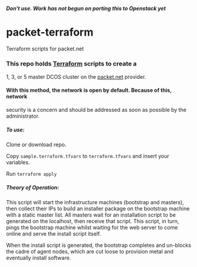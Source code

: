 
##### Don't use. Work has not begun on porting this to Openstack yet

# packet-terraform
Terraform scripts for packet.net

### This repo holds [Terraform](https://www.terraform.io/) scripts to create a
1, 3, or 5 master DCOS cluster on the [packet.net](https://www.packet.net/)
provider.

#### With this method, the network is open by default. Because of this, network
security is a concern and should be addressed as soon as possible by the administrator.

##### To use:

Clone or download repo.

Copy `sample.terraform.tfvars` to `terraform.tfvars` and insert your variables.

Run `terraform apply`

##### Theory of Operation:

This script will start the infrastructure machines (bootstrap and masters),
then collect their IPs to build an installer package on the bootstrap machine
with a static master list. All masters wait for an installation script to be
generated on the localhost, then receive that script. This script, in turn,
pings the bootstrap machine whilst waiting for the web server to come online
and serve the install script itself.

When the install script is generated, the bootstrap completes and un-blocks
the cadre of agent nodes, which are  cut loose to provision metal and
eventually install software.
